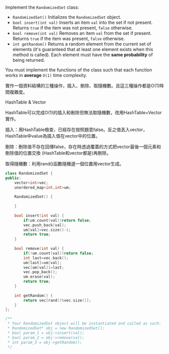 Implement the `RandomizedSet` class:

- `RandomizedSet()` Initializes the `RandomizedSet` object.
- `bool insert(int val)` Inserts an item `val` into the set if not present. Returns `true` if the item was not present, `false` otherwise.
- `bool remove(int val)` Removes an item `val` from the set if present. Returns `true` if the item was present, `false` otherwise.
- `int getRandom()` Returns a random element from the current set of elements (it's guaranteed that at least one element exists when this method is called). Each element must have the **same probability** of being returned.

You must implement the functions of the class such that each function works in **average** `O(1)` time complexity.

實作一個資料結構的三種操作，插入、刪除、取隨機數。且這三種操作都是O(1)時間複雜度。

HashTable & Vector

HashTable可以完成O(1)的插入和刪除但無法取隨機數，改用HashTable+Vector實作。

插入：用HashTable檢查，已經存在按照題意false。反之值丟入vector，HashTable中value為插入值在vector中的位置。

刪除：刪除值不存在回傳false，存在時透過覆蓋的方式把vector最後一個元素和刪除值的位置交換 (HashTable和vector都是)再刪除。

取得隨機數：利用rand()函數隨機選一個位置用vector生成。

```cpp
class RandomizedSet {
public:
    vector<int>vec;
    unordered_map<int,int>um;
    
    RandomizedSet() {
        
    }
    
    bool insert(int val) {
        if(um.count(val))return false;
        vec.push_back(val);
        um[val]=vec.size()-1;
        return true;
    }
    
    bool remove(int val) {
        if(!um.count(val))return false;
        int last=vec.back();
        um[last]=um[val];
        vec[um[val]]=last;
        vec.pop_back();
        um.erase(val);
        return true;
    }
    
    int getRandom() {
        return vec[rand()%vec.size()];
    }
};

/**
 * Your RandomizedSet object will be instantiated and called as such:
 * RandomizedSet* obj = new RandomizedSet();
 * bool param_1 = obj->insert(val);
 * bool param_2 = obj->remove(val);
 * int param_3 = obj->getRandom();
 */
```




